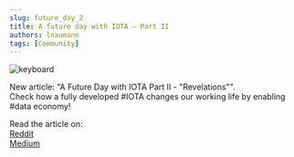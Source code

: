 ```yaml
---
slug: future_day_2
title: A future day with IOTA — Part II
authors: lnaumann
tags: [Community]
---
```


![keyboard](https://miro.medium.com/max/1400/1*b3PJxjzbZXmuCr8bhK-Jyw.png)

New article: "A Future Day with IOTA Part II - "Revelations"".  
Check how a fully developed #IOTA changes our working life by enabling #data economy!

Read the article on:  
[Reddit](https://t.co/6zF8ODsE8v?amp=1)  
[Medium](https://medium.com/@linus.naumann/a-future-day-with-iota-part-ii-revelations-c3926202f3c4)
